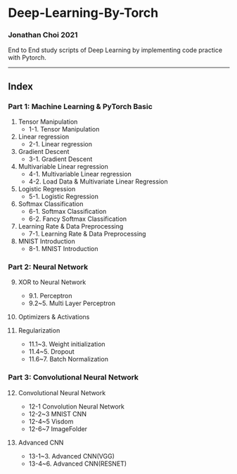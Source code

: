# Deep-Learning-By-Torch

### Jonathan Choi 2021

End to End study scripts of Deep Learning by implementing code practice with Pytorch.

---

## Index

### Part 1: Machine Learning & PyTorch Basic 

1. Tensor Manipulation
    - 1-1. Tensor Manipulation
2. Linear regression
    - 2-1. Linear regression
3. Gradient Descent
    - 3-1. Gradient Descent
4. Multivariable Linear regression
    - 4-1. Multivariable Linear regression
    - 4-2. Load Data & Multivariate Linear Regression
5. Logistic Regression
    - 5-1. Logistic Regression
6. Softmax Classification
    - 6-1. Softmax Classification
    - 6-2. Fancy Softmax Classification
7. Learning Rate & Data Preprocessing
    - 7-1. Learning Rate & Data Preprocessing
8. MNIST Introduction
    - 8-1. MNIST Introduction


### Part 2: Neural Network

9. XOR to Neural Network

    - 9.1. Perceptron
    - 9.2~5. Multi Layer Perceptron

10. Optimizers & Activations

11. Regularization
    
    - 11.1~3. Weight initialization
    - 11.4~5. Dropout
    - 11.6~7. Batch Normalization

### Part 3: Convolutional Neural Network

12. Convolutional Neural Network

    - 12-1 Convolution Neural Network
    - 12-2~3 MNIST CNN
    - 12-4~5 Visdom
    - 12-6~7 ImageFolder

13. Advanced CNN

    - 13-1~3. Advanced CNN(VGG)
    - 13-4~6. Advanced CNN(RESNET)

